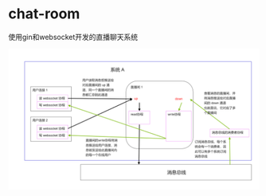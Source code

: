 # chat-room
使用gin和websocket开发的直播聊天系统



![image](https://github.com/lyd2/chat-room/blob/master/image/image-20200810162350329.png?raw=true)



